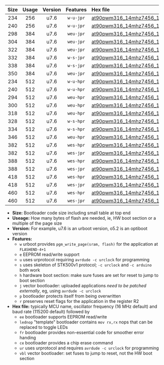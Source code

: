 |Size|Usage|Version|Features|Hex file|
|:-:|:-:|:-:|:-:|:--|
|234|256|u7.6|`w-u-jpr`|[at90pwm316_14mhz7456_19200bps_ur_vbl.hex](https://raw.githubusercontent.com/stefanrueger/urboot/main//at90pwm316_14mhz7456_19200bps_ur_vbl.hex)|
|240|256|u7.6|`w-u-jpr`|[at90pwm316_14mhz7456_19200bps_lednop_ur_vbl.hex](https://raw.githubusercontent.com/stefanrueger/urboot/main//at90pwm316_14mhz7456_19200bps_lednop_ur_vbl.hex)|
|298|384|u7.6|`weu-jpr`|[at90pwm316_14mhz7456_19200bps_ee_ur_vbl.hex](https://raw.githubusercontent.com/stefanrueger/urboot/main//at90pwm316_14mhz7456_19200bps_ee_ur_vbl.hex)|
|304|384|u7.6|`weu-jpr`|[at90pwm316_14mhz7456_19200bps_ee_lednop_ur_vbl.hex](https://raw.githubusercontent.com/stefanrueger/urboot/main//at90pwm316_14mhz7456_19200bps_ee_lednop_ur_vbl.hex)|
|322|384|u7.6|`weu-jpr`|[at90pwm316_14mhz7456_19200bps_ee_lednop_fr_ur_vbl.hex](https://raw.githubusercontent.com/stefanrueger/urboot/main//at90pwm316_14mhz7456_19200bps_ee_lednop_fr_ur_vbl.hex)|
|332|384|u7.6|`w-s-jpr`|[at90pwm316_14mhz7456_19200bps_vbl.hex](https://raw.githubusercontent.com/stefanrueger/urboot/main//at90pwm316_14mhz7456_19200bps_vbl.hex)|
|338|384|u7.6|`w-s-jpr`|[at90pwm316_14mhz7456_19200bps_lednop_vbl.hex](https://raw.githubusercontent.com/stefanrueger/urboot/main//at90pwm316_14mhz7456_19200bps_lednop_vbl.hex)|
|350|384|u7.6|`weu-jpr`|[at90pwm316_14mhz7456_19200bps_ee_lednop_fr_ce_ur_vbl.hex](https://raw.githubusercontent.com/stefanrueger/urboot/main//at90pwm316_14mhz7456_19200bps_ee_lednop_fr_ce_ur_vbl.hex)|
|234|512|u7.6|`w-u-hpr`|[at90pwm316_14mhz7456_19200bps_ur.hex](https://raw.githubusercontent.com/stefanrueger/urboot/main//at90pwm316_14mhz7456_19200bps_ur.hex)|
|240|512|u7.6|`w-u-hpr`|[at90pwm316_14mhz7456_19200bps_lednop_ur.hex](https://raw.githubusercontent.com/stefanrueger/urboot/main//at90pwm316_14mhz7456_19200bps_lednop_ur.hex)|
|294|512|u7.6|`weu-hpr`|[at90pwm316_14mhz7456_19200bps_ee_ur.hex](https://raw.githubusercontent.com/stefanrueger/urboot/main//at90pwm316_14mhz7456_19200bps_ee_ur.hex)|
|300|512|u7.6|`weu-hpr`|[at90pwm316_14mhz7456_19200bps_ee_lednop_ur.hex](https://raw.githubusercontent.com/stefanrueger/urboot/main//at90pwm316_14mhz7456_19200bps_ee_lednop_ur.hex)|
|318|512|u7.6|`weu-hpr`|[at90pwm316_14mhz7456_19200bps_ee_lednop_fr_ur.hex](https://raw.githubusercontent.com/stefanrueger/urboot/main//at90pwm316_14mhz7456_19200bps_ee_lednop_fr_ur.hex)|
|328|512|u7.6|`w-s-hpr`|[at90pwm316_14mhz7456_19200bps.hex](https://raw.githubusercontent.com/stefanrueger/urboot/main//at90pwm316_14mhz7456_19200bps.hex)|
|334|512|u7.6|`w-s-hpr`|[at90pwm316_14mhz7456_19200bps_lednop.hex](https://raw.githubusercontent.com/stefanrueger/urboot/main//at90pwm316_14mhz7456_19200bps_lednop.hex)|
|346|512|u7.6|`weu-hpr`|[at90pwm316_14mhz7456_19200bps_ee_lednop_fr_ce_ur.hex](https://raw.githubusercontent.com/stefanrueger/urboot/main//at90pwm316_14mhz7456_19200bps_ee_lednop_fr_ce_ur.hex)|
|382|512|u7.6|`wes-hpr`|[at90pwm316_14mhz7456_19200bps_ee.hex](https://raw.githubusercontent.com/stefanrueger/urboot/main//at90pwm316_14mhz7456_19200bps_ee.hex)|
|382|512|u7.6|`wes-jpr`|[at90pwm316_14mhz7456_19200bps_ee_vbl.hex](https://raw.githubusercontent.com/stefanrueger/urboot/main//at90pwm316_14mhz7456_19200bps_ee_vbl.hex)|
|388|512|u7.6|`wes-hpr`|[at90pwm316_14mhz7456_19200bps_ee_lednop.hex](https://raw.githubusercontent.com/stefanrueger/urboot/main//at90pwm316_14mhz7456_19200bps_ee_lednop.hex)|
|388|512|u7.6|`wes-jpr`|[at90pwm316_14mhz7456_19200bps_ee_lednop_vbl.hex](https://raw.githubusercontent.com/stefanrueger/urboot/main//at90pwm316_14mhz7456_19200bps_ee_lednop_vbl.hex)|
|418|512|u7.6|`wes-hpr`|[at90pwm316_14mhz7456_19200bps_ee_lednop_fr.hex](https://raw.githubusercontent.com/stefanrueger/urboot/main//at90pwm316_14mhz7456_19200bps_ee_lednop_fr.hex)|
|418|512|u7.6|`wes-jpr`|[at90pwm316_14mhz7456_19200bps_ee_lednop_fr_vbl.hex](https://raw.githubusercontent.com/stefanrueger/urboot/main//at90pwm316_14mhz7456_19200bps_ee_lednop_fr_vbl.hex)|
|460|512|u7.6|`wes-hpr`|[at90pwm316_14mhz7456_19200bps_ee_lednop_fr_ce.hex](https://raw.githubusercontent.com/stefanrueger/urboot/main//at90pwm316_14mhz7456_19200bps_ee_lednop_fr_ce.hex)|
|460|512|u7.6|`wes-jpr`|[at90pwm316_14mhz7456_19200bps_ee_lednop_fr_ce_vbl.hex](https://raw.githubusercontent.com/stefanrueger/urboot/main//at90pwm316_14mhz7456_19200bps_ee_lednop_fr_ce_vbl.hex)|

- **Size:** Bootloader code size including small table at top end
- **Useage:** How many bytes of flash are needed, ie, HW boot section or a multiple of the page size
- **Version:** For example, u7.6 is an urboot version, o5.2 is an optiboot version
- **Features:**
  + `w` urboot provides `pgm_write_page(sram, flash)` for the application at `FLASHEND-4+1`
  + `e` EEPROM read/write support
  + `u` uses urprotocol requiring `avrdude -c urclock` for programming
  + `s` uses skeleton of STK500v1 protocol; `-c urclock` and `-c arduino` both work
  + `h` hardware boot section: make sure fuses are set for reset to jump to boot section
  + `j` vector bootloader: uploaded applications *need to be patched externally*, eg, using `avrdude -c urclock`
  + `p` bootloader protects itself from being overwritten
  + `r` preserves reset flags for the application in the register R2
- **Hex file:** typically MCU name, oscillator frequency (16 MHz default) and baud rate (115200 default) followed by
  + `ee` bootloader supports EEPROM read/write
  + `lednop` "template" bootloader contains `mov rx,rx` nops that can be replaced to toggle LEDs
  + `fr` bootloader provides non-essential code for smoother error handing
  + `ce` bootloader provides a chip erase command
  + `ur` uses urprotocol and requires `avrdude -c urclock` for programming
  + `vbl` vector bootloader: set fuses to jump to reset, not the HW boot section
